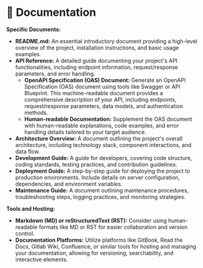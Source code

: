 # 📖 Documentation

**Specific Documents:**

* **README.md:** An essential introductory document providing a high-level overview of the project, installation instructions, and basic usage examples.
* **API Reference:** A detailed guide documenting your project's API functionalities, including endpoint information, request/response parameters, and error handling.
  * **OpenAPI Specification (OAS) Document:** Generate an OpenAPI Specification (OAS) document using tools like Swagger or API Blueprint. This machine-readable document provides a comprehensive description of your API, including endpoints, request/response parameters, data models, and authentication methods.
  * **Human-readable Documentation:** Supplement the OAS document with human-readable explanations, code examples, and error handling details tailored to your target audience.
* **Architecture Overview:** A document outlining the project's overall architecture, including technology stack, component interactions, and data flow.
* **Development Guide:** A guide for developers, covering code structure, coding standards, testing practices, and contribution guidelines.
* **Deployment Guide:** A step-by-step guide for deploying the project to production environments. Include details on server configuration, dependencies, and environment variables.
* **Maintenance Guide:** A document outlining maintenance procedures, troubleshooting steps, logging practices, and monitoring strategies.

**Tools and Hosting:**

* **Markdown (MD) or reStructuredText (RST):** Consider using human-readable formats like MD or RST for easier collaboration and version control.
* **Documentation Platforms:** Utilize platforms like GitBook, Read the Docs, Gitlab Wiki, Confluence, or similar tools for hosting and managing your documentation, allowing for versioning, searchability, and interactive elements.

